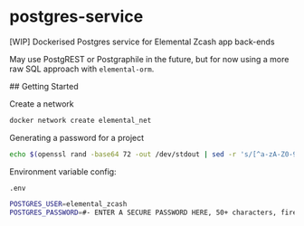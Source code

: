 # postgres-service
[WIP] Dockerised Postgres service for Elemental Zcash app back-ends

May use PostgREST or Postgraphile in the future, but for now using a more raw SQL approach with `elemental-orm`.

## Getting Started

Create a network

```sh
docker network create elemental_net
```

Generating a password for a project

```sh
echo $(openssl rand -base64 72 -out /dev/stdout | sed -r 's/[^a-zA-Z0-9]//g' | tr -d '\n')
```

Environment variable config:

`.env`

```sh
POSTGRES_USER=elemental_zcash
POSTGRES_PASSWORD=#- ENTER A SECURE PASSWORD HERE, 50+ characters, firewall the Postgres port and implement auth rate limiting -#
```
